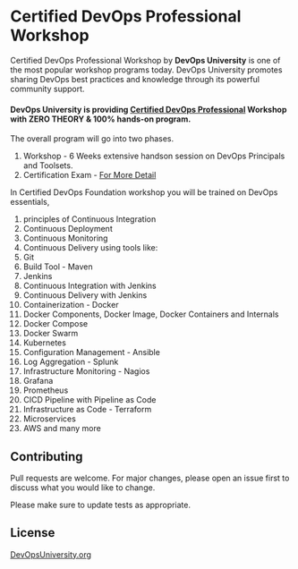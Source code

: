 # Certified DevOps Professional Workshop

Certified DevOps Professional Workshop by **DevOps University** is one of the most popular workshop programs today. DevOps University promotes sharing DevOps best practices and knowledge through its powerful community support.

#### DevOps University is providing [Certified DevOps Professional](https://www.devopsuniversity.org/workshop-on-certified-devops-professional/) Workshop with ZERO THEORY & 100% hands-on program.

The overall program will go into two phases.
 
1. Workshop - 6 Weeks extensive handson session on DevOps Principals and Toolsets.
2. Certification Exam - [For More Detail](https://www.devopsuniversity.org/certified-devops-professional/)

In Certified DevOps Foundation workshop you will be trained on DevOps essentials, 
1. principles of Continuous Integration
2. Continuous Deployment
3. Continuous Monitoring
4. Continuous Delivery using tools like:
5. Git
6. Build Tool - Maven
7. Jenkins
8. Continuous Integration with Jenkins
9. Continuous Delivery with Jenkins
10. Containerization - Docker
11. Docker Components, Docker Image, Docker Containers and Internals
12. Docker Compose
13. Docker Swarm
14. Kubernetes
15. Configuration Management - Ansible
16. Log Aggregation - Splunk
17. Infrastructure Monitoring - Nagios
18. Grafana
19. Prometheus
20. CICD Pipeline with Pipeline as Code
21. Infrastructure as Code - Terraform
22. Microservices
23. AWS and many more


## Contributing
Pull requests are welcome. For major changes, please open an issue first to discuss what you would like to change.

Please make sure to update tests as appropriate.

## License
[DevOpsUniversity.org](https://DevOpsUniversity.org/)
